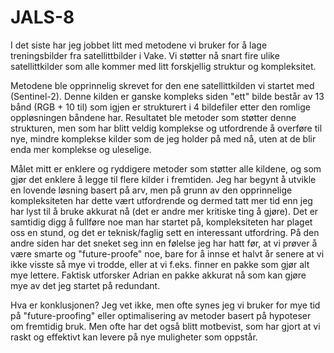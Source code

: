 # JALS-8

<!-- 1. Hva gjør du akkurat nå? -->
I det siste har jeg jobbet litt med metodene vi bruker for å lage treningsbilder fra satellittbilder i Vake. Vi støtter nå snart fire ulike satellittkilder som alle kommer med litt forskjellig struktur og kompleksitet. 

Metodene ble opprinnelig skrevet for den ene satellittkilden vi startet med (Sentinel-2). Denne kilden er ganske kompleks siden "ett" bilde består av 13 bånd (RGB + 10 til) som igjen er strukturert i 4 bildefiler etter den romlige oppløsningen båndene har. Resultatet ble metoder som støtter denne strukturen, men som har blitt veldig komplekse og utfordrende å overføre til nye, mindre komplekse kilder som de jeg holder på med nå, uten at de blir enda mer komplekse og uleselige. 

Målet mitt er enklere og ryddigere metoder som støtter alle kildene, og som gjør det enklere å legge til flere kilder i fremtiden. Jeg har begynt å utvikle en lovende løsning basert på arv, men på grunn av den opprinnelige kompleksiteten har dette vært utfordrende og dermed tatt mer tid enn jeg har lyst til å bruke akkurat nå (det er andre mer kritiske ting å gjøre). Det er samtidig digg å fullføre noe man har startet på, kompleksiteten har plaget oss en stund, og det er teknisk/faglig sett en interessant utfordring. På den andre siden har det sneket seg inn en følelse jeg har hatt før, at vi prøver å være smarte og "future-proofe" noe, bare for å innse et halvt år senere at vi ikke visste så mye vi trodde, eller at vi f.eks. finner en pakke som gjør alt mye lettere. Faktisk utforsker Adrian en pakke akkurat nå som kan gjøre mye av det jeg startet på redundant.  

Hva er konklusjonen? Jeg vet ikke, men ofte synes jeg vi bruker for mye tid på "future-proofing" eller optimalisering av metoder basert på hypoteser om fremtidig bruk. Men ofte har det også blitt motbevist, som har gjort at vi raskt og effektivt kan levere på nye muligheter som oppstår.
